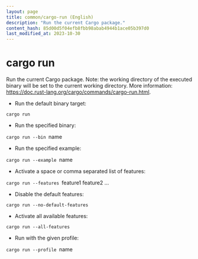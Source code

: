 ```yaml
---
layout: page
title: common/cargo-run (English)
description: "Run the current Cargo package."
content_hash: 85d00d5f04efb8fbb98abab4944b1ace05b397d0
last_modified_at: 2023-10-30
---
```

# cargo run

Run the current Cargo package.
Note: the working directory of the executed binary will be set to the current working directory.
More information: <https://doc.rust-lang.org/cargo/commands/cargo-run.html>.

- Run the default binary target:

`cargo run`

- Run the specified binary:

`cargo run --bin `<span class="tldr-var badge badge-pill bg-dark-lm bg-white-dm text-white-lm text-dark-dm font-weight-bold">name</span>

- Run the specified example:

`cargo run --example `<span class="tldr-var badge badge-pill bg-dark-lm bg-white-dm text-white-lm text-dark-dm font-weight-bold">name</span>

- Activate a space or comma separated list of features:

`cargo run --features `<span class="tldr-var badge badge-pill bg-dark-lm bg-white-dm text-white-lm text-dark-dm font-weight-bold">feature1 feature2 ...</span>

- Disable the default features:

`cargo run --no-default-features`

- Activate all available features:

`cargo run --all-features`

- Run with the given profile:

`cargo run --profile `<span class="tldr-var badge badge-pill bg-dark-lm bg-white-dm text-white-lm text-dark-dm font-weight-bold">name</span>
